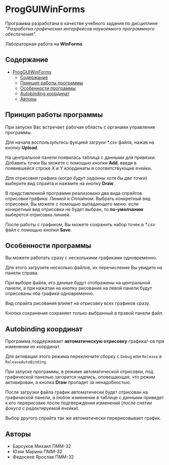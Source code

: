 # ProgGUIWinForms

Программа разработана в качестве учебного задания по дисциплине "*Разработка графических интерфейсов наукоемкого программного обеспечения*".

Лабораторная работа на **WinForms**.

## Содержание
- [ProgGUIWinForms](#progguiwinforms)
  - [Содержание](#содержание)
  - [Принцип работы программы](#принцип-работы-программы)
  - [Особенности программы](#особенности-программы)
  - [Autobinding координат](#autobinding-координат)
  - [Авторы](#авторы)

## Принцип работы программы

При запуске Вас встречает рабочая область с органами управления программы.

Для начала воспользультесь фукцией загруки *\*.csv* файла, нажав на кнопку **Upload**.

На центральной панели появилась таблица с данными для привязки. Добавить точки Вы можете с помощью кнопки **Add**, введя в появившейся строке *X* и *Y* координаты в соответствующие ячейки.

Для отрисовки графика (*когда будут заданны хотя бы две точки*) выберите вид спрайта и нажмите на кнопку **Draw**.

В представленной программе реализовано два вида спрайтов отрисовки графика: *Линией* и *Сплайном*. Выбрать конкретный вид отрисовки, Вы можете с помощью выпадающего меню. если конкретный вид отрисовки не будет выбран, то **по-умолчанию** выберется отрисовка линией.

После работы с графиком, Вы можете сохранить набор точек в *\*.csv* файл с помощью кнопки **Save**.

## Особенности программы

Вы можете работать сразу с несколькими графиками одновременно.

Для этого загрузите несколько файлов, их перечисление Вы увидите на панели справа.

При выборе файла, его данные будут отображены на центральной панели, а при нажатии на кнопку рисования на левой панели будут отрисованы оба графика одновременно.

Вид спрайта рисования влияет на отрисовку всех графиков сразу.

Кнопка сохранения сохраняет только выбранный в правой панели файл.

## Autobinding координат

Программа поддерживает **автоматическую отрисовку** графика/-ов при изменении их координат.

Для активации этого режима переключите сборку с `Debug` или `Release` в `ReleaseAutoBinding`.

При запуске программы, в режиме автоматической отрисовки, под графической панелью загорится надпись, оповещающая, что режим активирован, а кнопка **Draw** пропадет за ненадобностью.

После загрузки файла график автоматически будет отрисован на графической панели, а любое изменение в таблице с данными приведет к его перерисовке после подтверждения изменений (*после снятии фокуса с редактируемой ячейки*).

Выбор другого спрайта так же автоматически перерисовывает график.

## Авторы

- Барсуков Михаил ПММ-32
- Юзяк Марина ПММ-32
- Федосеев Ярослав ПММ-32
